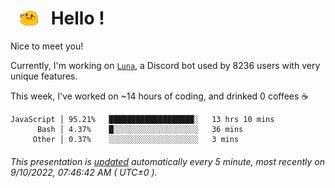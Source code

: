 <h1>   <img src="./spoinky.gif" style="vertical-align:middle;" width="30px">   Hello ! </h1>

Nice to meet you!

Currently, I'm working on <a href='https://github.com/Asgarrrr/Luna'>`Luna`</a>, a Discord bot used by 8236 users with very unique features.

This week, I've worked on ~14 hours of coding, and drinked 0 coffees ☕

```
JavaScript │ 95.21%   ███████████████████░   13 hrs 10 mins
      Bash │ 4.37%    █░░░░░░░░░░░░░░░░░░░   36 mins
     Other │ 0.37%    ░░░░░░░░░░░░░░░░░░░░   3 mins
```

###### This presentation is [updated](https://github.com/Asgarrrr) automatically every 5 minute, most recently on 9/10/2022, 07:46:42 AM ( UTC±0 ).
